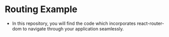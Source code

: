 # Routing Example

- In this repository, you will find the code which incorporates react-router-dom to navigate through your application seamlessly.